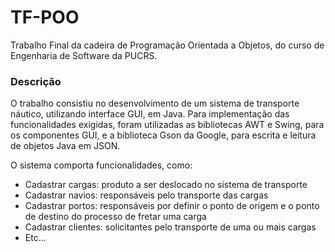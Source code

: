 # TF-POO
Trabalho Final da cadeira de Programação Orientada a Objetos, do curso de Engenharia de Software da PUCRS.

### Descrição
O trabalho consistiu no desenvolvimento de um sistema de transporte náutico, utilizando interface GUI, em Java. Para implementação das funcionalidades exigidas, foram utilizadas as bibliotecas AWT e Swing, para os componentes GUI, e a biblioteca Gson da Google, para escrita e leitura de objetos Java em JSON.

O sistema comporta funcionalidades, como:
- Cadastrar cargas: produto a ser deslocado no sistema de transporte
- Cadastrar navios: responsáveis pelo transporte das cargas
- Cadastrar portos: responsáveis por definir o ponto de origem e o ponto de destino do processo de fretar uma carga
- Cadastrar clientes: solicitantes pelo transporte de uma ou mais cargas
- Etc...
